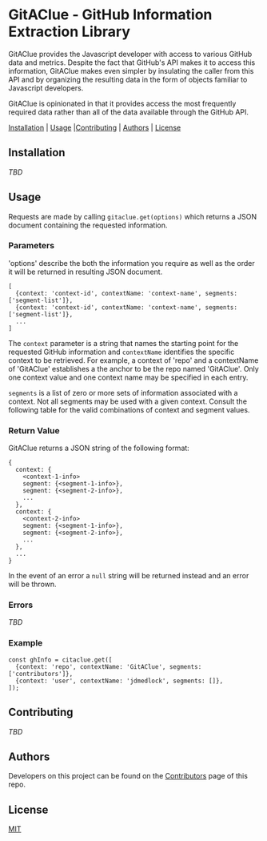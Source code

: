 # GitAClue - GitHub Information Extraction Library

GitAClue provides the Javascript developer with access to various GitHub data
and metrics. Despite the fact that GitHub's API makes it to access this
information, GitAClue makes even simpler by insulating the caller from this
API and by organizing the resulting data in the form of objects familiar to
Javascript developers.

GitAClue is opinionated in that it provides access the most frequently required
data rather than all of the data available through the GitHub API. 

[Installation](#installation) | [Usage](#usage) |[Contributing](#contributing) | [Authors](#authors) |
[License](#license)

## Installation

_TBD_

## Usage

Requests are made by calling `gitaclue.get(options)`
which returns a JSON document containing the requested information. 

### Parameters

'options' describe the both the information you require as well as the order
it will be returned in resulting JSON document.
```
[
  {context: 'context-id', contextName: 'context-name', segments: ['segment-list']},
  {context: 'context-id', contextName: 'context-name', segments: ['segment-list']},
  ...
]
```

The `context` parameter is a string that names the starting point for the
requested GitHub information and `contextName` identifies the specific context to be
retrieved. For example, a context of 'repo' and a contextName of 'GitAClue'
establishes a the anchor to be the repo named 'GitAClue'. Only one context value
and one context name may be specified in each entry.

`segments` is a list of zero or more sets of information associated with a context.
Not all segments may be used with a given context. Consult the following table for
the valid combinations of context and segment values.

### Return Value
GitAClue returns a JSON string of the following format:
```
{
  context: {
    <context-1-info>
    segment: {<segment-1-info>},
    segment: {<segment-2-info>},
    ...
  },
  context: {
    <context-2-info>
    segment: {<segment-1-info>},
    segment: {<segment-2-info>},
    ...
  },
  ...
}
```
In the event of an error a `null` string will be returned instead and an error will be thrown.

### Errors

*_TBD_*

### Example
```
const ghInfo = citaclue.get([
  {context: 'repo', contextName: 'GitAClue', segments: ['contributors']},
  {context: 'user', contextName: 'jdmedlock', segments: []},
]);
```

## Contributing

*_TBD_*

## Authors

Developers on this project can be found on the [Contributors](https://github.com/jdmedlock/GitAClue/graphs/contributors) page of this repo.

## License

[MIT](https://tldrlegal.com/license/mit-license)
